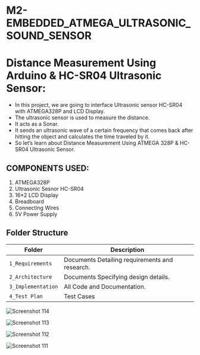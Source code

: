 # M2-EMBEDDED_ATMEGA_ULTRASONIC_SOUND_SENSOR
# Distance Measurement Using Arduino & HC-SR04 Ultrasonic Sensor:

* In this project, we are going to interface Ultrasonic sensor HC-SR04 with ATMEGA328P and LCD Display.
* The ultrasonic sensor is used to measure the distance.
* It acts as a Sonar.
* It sends an ultrasonic wave of a certain frequency that comes back after hitting the object and calculates the time traveled by it.
* So let’s learn about Distance Measurement Using ATMEGA 328P & HC-SR04 Ultrasonic Sensor.

## COMPONENTS USED:

1. ATMEGA328P
2. Ultrasonic Sesnor HC-SR04
3. 16*2 LCD Display
4. Breadboard
5. Connecting Wires
6. 5V Power Supply

## Folder Structure
Folder               | Description
-------------------  | -----------------------------------------
`1_Requirements`     | Documents Detailing requirements and research.
`2_Architecture`     | Documents Specifying design details.
`3_Implementation`   | All Code and Documentation.
`4_Test Plan`| Test Cases

![Screenshot 114](https://user-images.githubusercontent.com/101548454/164194401-a8894a6c-777e-462a-adc6-8fd618c78a83.png)

![Screenshot 113](https://user-images.githubusercontent.com/101548454/164194477-b460fe24-4eae-4ecc-b09a-e1e321885e6d.png)

![Screenshot 112](https://user-images.githubusercontent.com/101548454/164194494-3f7af055-7b3e-4a9c-a924-c1a51c6d305d.png)

![Screenshot 111](https://user-images.githubusercontent.com/101548454/164194517-81cdfc57-ae20-4aac-a98f-6df5d4ca6211.png)
